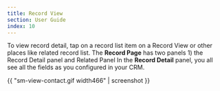 ```yaml
---
title: Record View
section: User Guide
index: 10
---
```


To view record detail, tap on a record list item on a Record View or other places like related record list. The **Record Page** has two panels 1) the Record Detail panel and Related Panel In the **Record Detail** panel, you all see all the fields as you configured in your CRM.

{{ "sm-view-contact.gif width466" | screenshot }}


